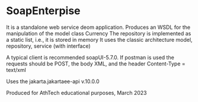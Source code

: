 # SoapEnterpise

It is a standalone web service deom application.
Produces an WSDL for the manipulation of the model class Currency
The repository is implemented as a static list, i.e., it is stored in memory
It uses the classic architecture model, repository, service (with interface)

A typical client is recommended soapUI-5.7.0.
If postman is used the requests should be POST, the body XML, and the header Content-Type = text/xml

Uses the jakarta.jakartaee-api v.10.0.0


Produced for AthTech educational purposes, March 2023
